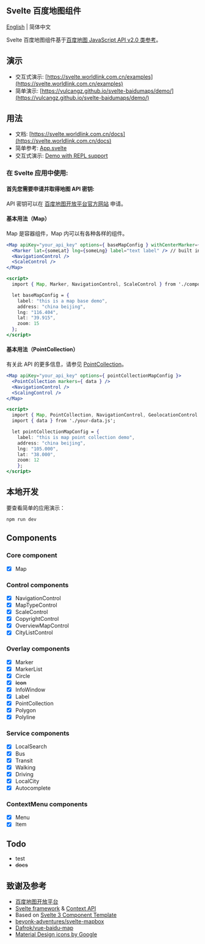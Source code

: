 ## Svelte 百度地图组件

[English](./README.md) | 简体中文

Svelte 百度地图组件基于[百度地图 JavaScript API v2.0 类参考](https://mapopen-pub-jsapi.bj.bcebos.com/jsapi/reference/jsapi_reference.html)。

## 演示

* 交互式演示: [https://svelte.worldlink.com.cn/examples](https://svelte.worldlink.com.cn/examples)
* 简单演示: [https://vulcangz.github.io/svelte-baidumaps/demo/](https://vulcangz.github.io/svelte-baidumaps/demo/)

## 用法

* 文档: [https://svelte.worldlink.com.cn/docs](https://svelte.worldlink.com.cn/docs)
* 简单参考: [App.svelte](https://github.com/vulcangz/svelte-baidumaps/tree/master/src/App.svelte)
* 交互式演示: [Demo with REPL support](https://svelte.worldlink.com.cn/examples)

### 在 Svelte 应用中使用:

#### 首先您需要申请并取得地图 API 密钥:

API 密钥可以在 [百度地图开放平台官方网站](http://lbsyun.baidu.com/apiconsole/key) 申请。

#### 基本用法（Map）

Map 是容器组件，Map 内可以有各种各样的组件。

```jsx
<Map apiKey="your_api_key" options={ baseMapConfig } withCenterMarker={ true } >
  <Marker lat={someLat} lng={someLng} label="text label" /> // built in Marker component
  <NavigationControl />
  <ScaleControl />
</Map>

<script>
  import { Map, Marker, NavigationControl, ScaleControl } from './components/components.module.js'

  let baseMapConfig = {
    label: "this is a map base demo",
    address: "china beijing",
    lng: "116.404",
    lat: "39.915",
    zoom: 15
  };
</script>
```

#### 基本用法（PointCollection）

有关此 API 的更多信息，请参见 [PointCollection](http://lbsyun.baidu.com/cms/jsapi/reference/jsapi_reference.html#a3b21)。

```jsx
<Map apiKey="your_api_key" options={ pointCollectionMapConfig }>
  <PointCollection markers={ data } />
  <NavigationControl />
  <ScalingControl />
</Map>

<script>
  import { Map, PointCollection, NavigationControl, GeolocationControl } from './components/components.module.js'
  import { data } from './your-data.js';

  let pointCollectionMapConfig = {
    label: "this is map point collection demo",
    address: "china beijing",
    lng: "105.000",
    lat: "38.000",
    zoom: 12
	}; 
</script>
```

## 本地开发

要查看简单的应用演示：

`
npm run dev
`

## Components

### Core component

- [x] Map

### Control components
- [x] NavigationControl
- [x] MapTypeControl
- [x] ScaleControl
- [x] CopyrightControl
- [x] OverviewMapControl
- [x] CityListControl

### Overlay components
- [x] Marker
- [x] MarkerList
- [x] Circle
- [x] ~~Icon~~
- [x] InfoWindow
- [x] Label
- [x] PointCollection
- [x] Polygon
- [x] Polyline

### Service components
- [x] LocalSearch
- [x] Bus
- [x] Transit
- [x] Walking
- [x] Driving
- [x] LocalCity
- [x] Autocomplete

### ContextMenu components
- [x] Menu
- [x] Item

## Todo

* test
* ~~docs~~

## 致谢及参考

* [百度地图开放平台](http://lbsyun.baidu.com/)
* [Svelte framework](https://svelte.dev/) & [Context API](https://svelte.dev/tutorial/context-api)
* Based on [Svelte 3 Component Template](https://github.com/YogliB/svelte-component-template)
* [beyonk-adventures/svelte-mapbox](https://github.com/beyonk-adventures/svelte-mapbox)
* [Dafrok/vue-baidu-map](https://github.com/Dafrok/vue-baidu-map)
* [Material Design icons by Google](https://github.com/google/material-design-icons)

